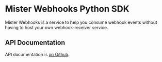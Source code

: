 # Mister Webhooks Python SDK

Mister Webhooks is a service to help you consume webhook events without having to host your own webhook-receiver service.

## API Documentation

API documentation is [on Github](https://mister-webhooks.github.io/mister-webhooks-client/docs/python/).
